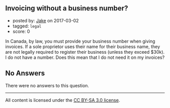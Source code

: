 ## Invoicing without a business number?

- posted by: [Jake](https://stackexchange.com/users/5329902/jake) on 2017-03-02
- tagged: `legal`
- score: 0

In Canada, by law, you must provide your business number when giving invoices. If a sole proprietor uses their name for their business name, they are not legally required to register their business (unless they exceed $30k). I do not have a number. Does this mean that I do not need it on my invoices?

## No Answers

There were no answers to this question.


---

All content is licensed under the [CC BY-SA 3.0 license](https://creativecommons.org/licenses/by-sa/3.0/).
